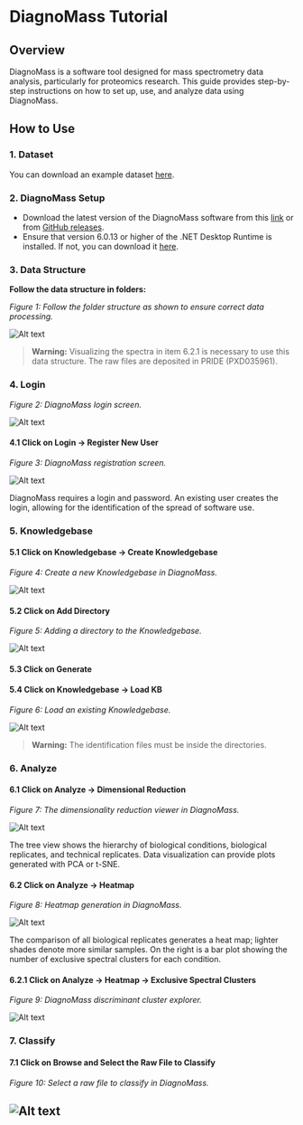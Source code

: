 # DiagnoMass Tutorial

## Overview

DiagnoMass is a software tool designed for mass spectrometry data analysis, particularly for proteomics research. This guide provides step-by-step instructions on how to set up, use, and analyze data using DiagnoMass.

## How to Use

### 1. Dataset

You can download an example dataset [here](http://proteomics.fiocruz.br/diagnomass).

### 2. DiagnoMass Setup

- Download the latest version of the DiagnoMass software from this [link](https://www.diagnomass.com/dev/Publish.html) or from [GitHub releases](https://github.com/eumrn/DM/releases).
- Ensure that version 6.0.13 or higher of the .NET Desktop Runtime is installed. If not, you can download it [here](https://dotnet.microsoft.com/en-us/download).

### 3. Data Structure

**Follow the data structure in folders:**

*Figure 1: Follow the folder structure as shown to ensure correct data processing.*

![Alt text](Images/image001.png)

> **Warning:** Visualizing the spectra in item 6.2.1 is necessary to use this data structure. The raw files are deposited in PRIDE (PXD035961).

### 4. Login

*Figure 2: DiagnoMass login screen.*

![Alt text](Images/image002.jpg)

#### 4.1 Click on Login -> Register New User

*Figure 3: DiagnoMass registration screen.*

![Alt text](Images/image003.jpg)

DiagnoMass requires a login and password. An existing user creates the login, allowing for the identification of the spread of software use.

### 5. Knowledgebase

#### 5.1 Click on Knowledgebase -> Create Knowledgebase

*Figure 4: Create a new Knowledgebase in DiagnoMass.*

![Alt text](Images/image004.png)

#### 5.2 Click on Add Directory

*Figure 5: Adding a directory to the Knowledgebase.*

![Alt text](Images/image005.jpg)

#### 5.3 Click on Generate

#### 5.4 Click on Knowledgebase -> Load KB

*Figure 6: Load an existing Knowledgebase.*

![Alt text](Images/image006.jpg)

> **Warning:** The identification files must be inside the directories.

### 6. Analyze

#### 6.1 Click on Analyze -> Dimensional Reduction

*Figure 7: The dimensionality reduction viewer in DiagnoMass.*

![Alt text](Image007.jpg)

The tree view shows the hierarchy of biological conditions, biological replicates, and technical replicates. Data visualization can provide plots generated with PCA or t-SNE.

#### 6.2 Click on Analyze -> Heatmap

*Figure 8: Heatmap generation in DiagnoMass.*

![Alt text](Images/image008.jpg)

The comparison of all biological replicates generates a heat map; lighter shades denote more similar samples. On the right is a bar plot showing the number of exclusive spectral clusters for each condition.

#### 6.2.1 Click on Analyze -> Heatmap -> Exclusive Spectral Clusters

*Figure 9: DiagnoMass discriminant cluster explorer.*

![Alt text](Images/image009.jpg)

### 7. Classify

#### 7.1 Click on Browse and Select the Raw File to Classify

*Figure 10: Select a raw file to classify in DiagnoMass.*

![Alt text](Images/image011.jpg)
---



